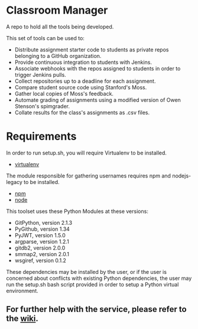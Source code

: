 # Classroom Manager
A repo to hold all the tools being developed.

This set of tools can be used to:  
- Distribute assignment starter code to students as private repos belonging to a GitHub organization.
- Provide continuous integration to students with Jenkins.
- Associate webhooks with the repos assigned to students in order to trigger Jenkins pulls.
- Collect repositories up to a deadline for each assignment.
- Compare student source code using Stanford's Moss.
- Gather local copies of Moss's feedback.
- Automate grading of assignments using a modified version of Owen Stenson's spimgrader.
- Collate results for the class's assignments as .csv files.

# Requirements
In order to run setup.sh, you will require Virtualenv to be installed.
* [virtualenv](https://virtualenv.pypa.io/en/stable/)  


The module responsible for gathering usernames requires npm and nodejs-legacy to be installed.
* [npm](https://www.npmjs.com/)
* [node](https://nodejs.org/en/)

This toolset uses these Python Modules at these versions:  
* GitPython, version 2.1.3
* PyGithub, version 1.34
* PyJWT, version 1.5.0
* argparse, version 1.2.1
* gitdb2, version 2.0.0
* smmap2, version 2.0.1
* wsgiref, version 0.1.2

These dependencies may be installed by the user, or if the user is concerned about conflicts with existing Python dependencies, the user may run the setup.sh bash script provided in order to setup a Python virtual environment.

## For further help with the service, please refer to the [wiki](https://github.com/cmput229/TA_classroom_manager/wiki).  
